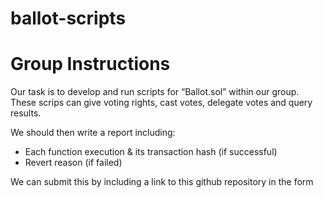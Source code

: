 # ballot-scripts

# Group Instructions

Our task is to develop and run scripts for “Ballot.sol” within our group.
These scrips can give voting rights, cast votes, delegate votes and query results.

We should then write a report including:

- Each function execution & its transaction hash (if successful)
- Revert reason (if failed)

We can submit this by including a link to this github repository in the form
